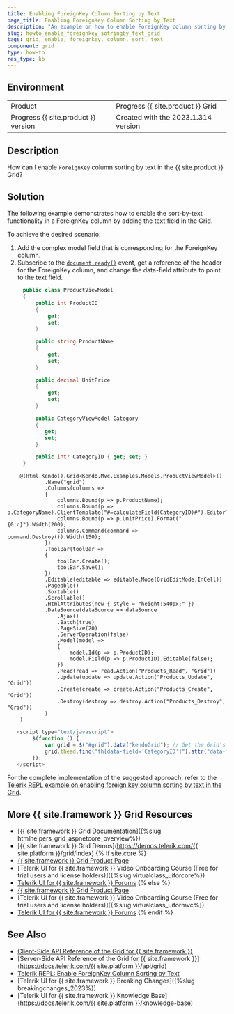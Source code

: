 ```yaml
---
title: Enabling ForeignKey Column Sorting by Text
page_title: Enabling ForeignKey Column Sorting by Text
description: "An example on how to enable ForeignKey column sorting by text in the Telerik UI Grid for {{ site.framework }}."
slug: howto_enable_foreignkey_sotringby_text_grid
tags: grid, enable, foreignkey, column, sort, text
component: grid
type: how-to
res_type: kb
---
```


## Environment

<table>
 <tr>
  <td>Product</td>
  <td>Progress {{ site.product }} Grid</td>
 </tr>
 <tr>
  <td>Progress {{ site.product }} version</td>
  <td>Created with the 2023.1.314 version</td>
 </tr>
</table>

## Description

How can I enable `ForeignKey` column sorting by text in the {{ site.product }} Grid?

## Solution

The following example demonstrates how to enable the sort-by-text functionality in a ForeignKey column by adding the text field in the Grid.

To achieve the desired scenario:

1. Add the complex model field that is corresponding for the ForeignKey column.
1. Subscribe to the [`document.ready()`](http://learn.jquery.com/using-jquery-core/document-ready/) event, get a reference of the header for the ForeignKey column, and change the data-field attribute to point to the text field.

```Model.cs
     public class ProductViewModel
     {
         public int ProductID
         {
             get;
             set;
         }

         public string ProductName
         {
             get;
             set;
         }

         public decimal UnitPrice
         {
             get;
             set;
         }

         public CategoryViewModel Category
         {
            get;
            set;
         } 

         public int? CategoryID { get; set; }
     }
```
```Index.cshtml
    @(Html.Kendo().Grid<Kendo.Mvc.Examples.Models.ProductViewModel>()
            .Name("grid")
            .Columns(columns =>
            {
                columns.Bound(p => p.ProductName);
                columns.Bound(p => p.CategoryName).ClientTemplate("#=calculateField(CategoryID)#").EditorTemplateName("CategoryNameEditor").Width(200);
                columns.Bound(p => p.UnitPrice).Format("{0:c}").Width(200);
                columns.Command(command => command.Destroy()).Width(150);
            })
            .ToolBar(toolBar =>
            {
                toolBar.Create();
                toolBar.Save();
            })
            .Editable(editable => editable.Mode(GridEditMode.InCell))
            .Pageable()
            .Sortable()
            .Scrollable()
            .HtmlAttributes(new { style = "height:540px;" })
            .DataSource(dataSource => dataSource
                .Ajax()
                .Batch(true)
                .PageSize(20)
                .ServerOperation(false)
                .Model(model =>
                {
                    model.Id(p => p.ProductID);
                    model.Field(p => p.ProductID).Editable(false);
                })
                .Read(read => read.Action("Products_Read", "Grid"))
                .Update(update => update.Action("Products_Update", "Grid"))
                .Create(create => create.Action("Products_Create", "Grid"))
                .Destroy(destroy => destroy.Action("Products_Destroy", "Grid"))
            )
    )
```
```Script.js
   <script type="text/javascript">
        $(function () {
            var grid = $("#grid").data("kendoGrid"); // Get the Grid's reference.
            grid.thead.find("th[data-field='CategoryID']").attr("data-field", "Category.CategoryName"); // Change the data-field attribute.
        });
   </script>
```

For the complete implementation of the suggested approach, refer to the [Telerik REPL example on enabling foreign key column sorting by text in the Grid](https://netcorerepl.telerik.com/GxEIcTlf138axUqV28).

## More {{ site.framework }} Grid Resources
* [{{ site.framework }} Grid Documentation]({%slug htmlhelpers_grid_aspnetcore_overview%})
* [{{ site.framework }} Grid Demos](https://demos.telerik.com/{{ site.platform }}/grid/index)
{% if site.core %}
* [{{ site.framework }} Grid Product Page](https://www.telerik.com/aspnet-core-ui/grid)
* [Telerik UI for {{ site.framework }} Video Onboarding Course (Free for trial users and license holders)]({%slug virtualclass_uiforcore%})
* [Telerik UI for {{ site.framework }} Forums](https://www.telerik.com/forums/aspnet-core-ui)
{% else %}
* [{{ site.framework }} Grid Product Page](https://www.telerik.com/aspnet-mvc/grid)
* [Telerik UI for {{ site.framework }} Video Onboarding Course (Free for trial users and license holders)]({%slug virtualclass_uiformvc%})
* [Telerik UI for {{ site.framework }} Forums](https://www.telerik.com/forums/aspnet-mvc)
{% endif %}

## See Also

* [Client-Side API Reference of the Grid  for {{ site.framework }}](https://docs.telerik.com/kendo-ui/api/javascript/ui/grid)
* [Server-Side API Reference of the Grid  for {{ site.framework }}](https://docs.telerik.com/{{ site.platform }}/api/grid)
* [Telerik REPL: Enable ForeignKey Column Sorting by Text](https://netcorerepl.telerik.com/GxEIcTlf138axUqV28)
* [Telerik UI for {{ site.framework }} Breaking Changes]({%slug breakingchanges_2023%})
* [Telerik UI for {{ site.framework }} Knowledge Base](https://docs.telerik.com/{{ site.platform }}/knowledge-base)
